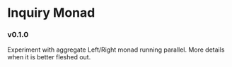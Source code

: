 # Inquiry Monad
### v0.1.0

Experiment with aggregate Left/Right monad running parallel. More details when it is better fleshed out.